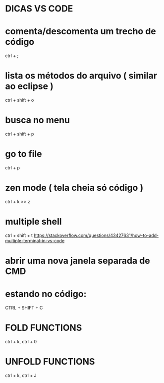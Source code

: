 # DICAS VS CODE


# comenta/descomenta um trecho de código
ctrl + ; 

# lista os métodos do arquivo ( similar ao eclipse )
ctrl + shift + o

# busca no menu
ctrl + shift + p

# go to file
ctrl + p

# zen mode ( tela cheia só código )
ctrl + k >> z

# multiple shell
ctrl + shift + t
https://stackoverflow.com/questions/43427631/how-to-add-multiple-terminal-in-vs-code

# abrir uma nova janela separada de CMD
# estando no código:	
CTRL + SHIFT + C

# FOLD FUNCTIONS
ctrl + k, ctrl + 0

# UNFOLD FUNCTIONS
ctrl + k, ctrl + J

